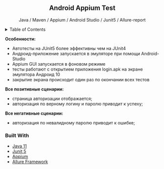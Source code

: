 <!-- PROJECT SHIELDS -->
<!--
*** I'm using markdown "reference style" links for readability.
*** Reference links are enclosed in brackets [ ] instead of parentheses ( ).
*** See the bottom of this document for the declaration of the reference variables
*** for contributors-url, forks-url, etc. This is an optional, concise syntax you may use.
*** https://www.markdownguide.org/basic-syntax/#reference-style-links
-->
<div align="center">
<h2 align="center">Android Appium Test</h2>
  <p align="center">
    Java / Maven / Appium / Android Studio / Junit5 / Allure-report
  </p>
</div>

<!-- TABLE OF CONTENTS -->
<details>
  <summary>Table of Contents</summary>
  <ol>
    <li>
      <a href="#about-the-project">About The Project</a>
      <ul>
        <li><a href="#built-with">Built With</a></li>
      </ul>
    </li>

  </ol>
</details>

<!-- ABOUT THE PROJECT -->

**Особенности:**

- Автотесты на JUnit5 более эффективны чем на JUnit4
- Андроид-приложение запускается в эмуляторе при помощи Android-Studio
- Appium GUI запускается в фоновом режиме
- тесты работают с открытием приложения login.apk на экране эмулятора Андроид 10
- закрытие экрана происходит один раз по окончании всех тестов


**Все позитивные сценарии:**

- страница авторизации отображается;
- авторизация по верному логину и паролю приводит к успеху;



**Все негативные сценарии:**

- авторизация по невалидному паролю приводит к ошибке;

### Built With

* <a href="https://www.java.com/ru/">Java 11</a>
* <a href="https://junit.org/junit5/docs/current/user-guide/">Junit 5</a>
* <a href="https://appium.io/docs/en/2.0/">Appium</a>
* <a href="https://github.com/allure-framework/">Allure Framework</a>